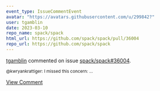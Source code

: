 ```yaml
---
event_type: IssueCommentEvent
avatar: "https://avatars.githubusercontent.com/u/299842?"
user: tgamblin
date: 2023-03-10
repo_name: spack/spack
html_url: https://github.com/spack/spack/pull/36004
repo_url: https://github.com/spack/spack
---
```


<a href='https://github.com/tgamblin' target='_blank'>tgamblin</a> commented on issue <a href='https://github.com/spack/spack/pull/36004' target='_blank'>spack/spack#36004</a>.

<small>@kwryankrattiger: I missed this concern:...</small>

<a href='https://github.com/spack/spack/pull/36004' target='_blank'>View Comment</a>
